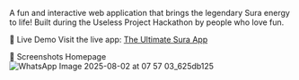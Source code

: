 A fun and interactive web application that brings the legendary Sura energy to life! Built during the Useless Project Hackathon by people who love fun.

🚀 Live Demo
Visit the live app: [The Ultimate Sura App](https://snehask2005.github.io/surapp/)

📱 Screenshots
Homepage
![WhatsApp Image 2025-08-02 at 07 57 03_625db125](https://github.com/user-attachments/assets/1c9d319e-5d73-44b3-ae93-7fc1a0437a41)


